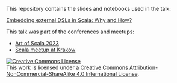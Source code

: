This repository contains the slides and notebooks used in the talk: 

[Embedding external DSLs in Scala: Why and How?](https://docs.google.com/presentation/d/1hbouiiLdZwlYKLEjDd5OM1EDYsAdGKzsHw5FxtCSZLg/edit?usp=sharing)

This talk was part of the conferences and meetups: 
* [Art of Scala 2023](https://artofscala.com/)
* [Scala meetup at Krakow](https://www.meetup.com/krakow-scala-user-group/events/297280692/)

<a rel="license" href="http://creativecommons.org/licenses/by-nc-sa/4.0/"><img alt="Creative Commons License" style="border-width:0" src="https://i.creativecommons.org/l/by-nc-sa/4.0/88x31.png" /></a><br />This work is licensed under a <a rel="license" href="http://creativecommons.org/licenses/by-nc-sa/4.0/">Creative Commons Attribution-NonCommercial-ShareAlike 4.0 International License</a>.
